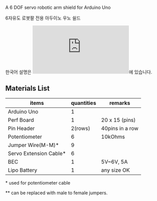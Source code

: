 A 6 DOF servo robotic arm shield for Arduino Uno

6자유도 로봇팔 전용 아두이노 우노 쉴드

한국어 설명은 ![여기](https://github.com/KongdoleProduction/RoboticArmController/blob/master/README_KR.md)에 있습니다.

## Materials List

items | quantities | remarks
---|---|---
Arduino Uno | 1 |
Perf Board | 1 | 20 x 15 (pins) 
Pin Header | 2(rows) | 40pins in a row
Potentiometer | 6 | 10kOhms
Jumper Wire(M-M)\* | 9 | 
Servo Extension Cable\* | 6 | 
BEC | 1 | 5V~6V, 5A
Lipo Battery | 1 | any size OK

\* used for potentiometer cable

\*\* can be replaced with male to female jumpers.
